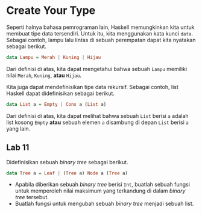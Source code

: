 # Create Your Type

Seperti halnya bahasa pemrograman lain, Haskell memungkinkan kita untuk membuat tipe data tersendiri.  Untuk itu, kita menggunakan kata kunci `data`.  Sebagai contoh, lampu lalu lintas di sebuah perempatan dapat kita nyatakan sebagai berikut.
```haskell
data Lampu = Merah | Kuning | Hijau
```
Dari definisi di atas, kita dapat mengetahui bahwa sebuah `Lampu` memiliki nilai `Merah`, `Kuning`, **atau** `Hijau`.

Kita juga dapat mendefinisikan tipe data rekursif.  Sebagai contoh, list Haskell dapat didefinisikan sebagai berikut.
```haskell
data List a = Empty | Cons a (List a)
```
Dari definisi di atas, kita dapat melihat bahwa sebuah `List` berisi `a` adalah list kosong `Empty` **atau** sebuah elemen `a` disambung di depan `List` berisi `a` yang lain.


## Lab 11

Didefinisikan sebuah *binary tree* sebagai berikut.
```haskell
data Tree a = Leaf | (Tree a) Node a (Tree a)
```

- Apabila diberikan sebuah *binary tree* berisi `Int`, buatlah sebuah
  fungsi untuk memperoleh nilai maksimum yang terkandung di dalam *binary
  tree* tersebut.
- Buatlah fungsi untuk mengubah sebuah *binary tree* menjadi sebuah list.
